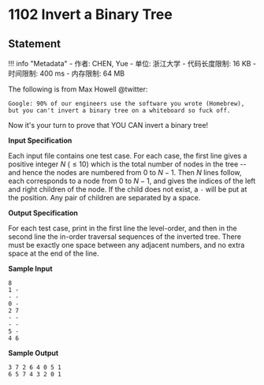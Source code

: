 
# 1102 Invert a Binary Tree

## Statement

!!! info "Metadata"
    - 作者: CHEN, Yue
    - 单位: 浙江大学
    - 代码长度限制: 16 KB
    - 时间限制: 400 ms
    - 内存限制: 64 MB

The following is from Max Howell @twitter:
```
Google: 90% of our engineers use the software you wrote (Homebrew), but you can't invert a binary tree on a whiteboard so fuck off.
```
Now it's your turn to prove that YOU CAN invert a binary tree!

**Input Specification**

Each input file contains one test case. For each case, the first line gives a positive integer $N$ ($\le 10$) which is the total number of nodes in the tree -- and hence the nodes are numbered from 0 to $N-1$. Then $N$ lines follow, each corresponds to a node from 0 to $N-1$, and gives the indices of the left and right children of the node. If the child does not exist, a `-` will be put at the position. Any pair of children are separated by a space.

**Output Specification**

For each test case, print in the first line the level-order, and then in the second line the in-order traversal sequences of the inverted tree. There must be exactly one space between any adjacent numbers, and no extra space at the end of the line.

**Sample Input**
```plaintext
8
1 -
- -
0 -
2 7
- -
- -
5 -
4 6
```

**Sample Output**
```plaintext
3 7 2 6 4 0 5 1
6 5 7 4 3 2 0 1
```

